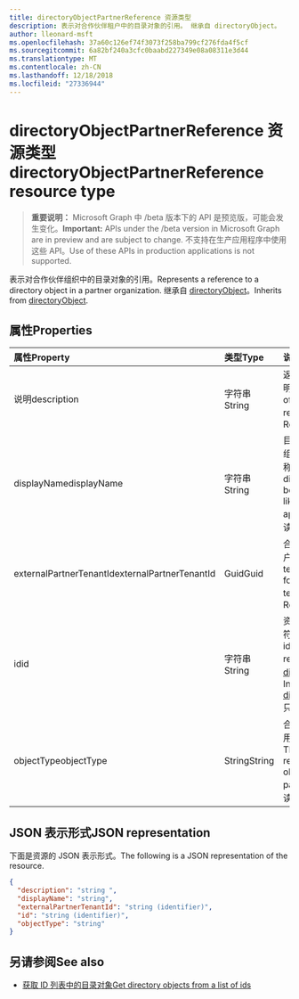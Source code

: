 ```yaml
---
title: directoryObjectPartnerReference 资源类型
description: 表示对合作伙伴租户中的目录对象的引用。 继承自 directoryObject。
author: lleonard-msft
ms.openlocfilehash: 37a60c126ef74f3073f258ba799cf276fda4f5cf
ms.sourcegitcommit: 6a82bf240a3cfc0baabd227349e08a08311e3d44
ms.translationtype: MT
ms.contentlocale: zh-CN
ms.lasthandoff: 12/18/2018
ms.locfileid: "27336944"
---
```

# <a name="directoryobjectpartnerreference-resource-type"></a><span data-ttu-id="71643-104">directoryObjectPartnerReference 资源类型</span><span class="sxs-lookup"><span data-stu-id="71643-104">directoryObjectPartnerReference resource type</span></span>

> <span data-ttu-id="71643-105">**重要说明：** Microsoft Graph 中 /beta 版本下的 API 是预览版，可能会发生变化。</span><span class="sxs-lookup"><span data-stu-id="71643-105">**Important:** APIs under the /beta version in Microsoft Graph are in preview and are subject to change.</span></span> <span data-ttu-id="71643-106">不支持在生产应用程序中使用这些 API。</span><span class="sxs-lookup"><span data-stu-id="71643-106">Use of these APIs in production applications is not supported.</span></span>

<span data-ttu-id="71643-107">表示对合作伙伴组织中的目录对象的引用。</span><span class="sxs-lookup"><span data-stu-id="71643-107">Represents a reference to a directory object in a partner organization.</span></span> <span data-ttu-id="71643-108">继承自 [directoryObject](directoryobject.md?view=graph-rest-beta)。</span><span class="sxs-lookup"><span data-stu-id="71643-108">Inherits from [directoryObject](directoryobject.md?view=graph-rest-beta).</span></span>

## <a name="properties"></a><span data-ttu-id="71643-109">属性</span><span class="sxs-lookup"><span data-stu-id="71643-109">Properties</span></span>

| <span data-ttu-id="71643-110">属性</span><span class="sxs-lookup"><span data-stu-id="71643-110">Property</span></span> | <span data-ttu-id="71643-111">类型</span><span class="sxs-lookup"><span data-stu-id="71643-111">Type</span></span> | <span data-ttu-id="71643-112">说明</span><span class="sxs-lookup"><span data-stu-id="71643-112">Description</span></span> |
|:---------------|:--------|:----------|
|<span data-ttu-id="71643-113">说明</span><span class="sxs-lookup"><span data-stu-id="71643-113">description</span></span>|<span data-ttu-id="71643-114">字符串</span><span class="sxs-lookup"><span data-stu-id="71643-114">String</span></span>| <span data-ttu-id="71643-115">返回的对象的说明。</span><span class="sxs-lookup"><span data-stu-id="71643-115">Description of the object returned.</span></span> <span data-ttu-id="71643-116">只读。</span><span class="sxs-lookup"><span data-stu-id="71643-116">Read-only.</span></span> |
|<span data-ttu-id="71643-117">displayName</span><span class="sxs-lookup"><span data-stu-id="71643-117">displayName</span></span>|<span data-ttu-id="71643-118">字符串</span><span class="sxs-lookup"><span data-stu-id="71643-118">String</span></span>| <span data-ttu-id="71643-119">目录对象返回，如组或应用程序的名称。</span><span class="sxs-lookup"><span data-stu-id="71643-119">Name of directory object being returned, like group or application.</span></span> <span data-ttu-id="71643-120">只读。</span><span class="sxs-lookup"><span data-stu-id="71643-120">Read-only.</span></span> |
|<span data-ttu-id="71643-121">externalPartnerTenantId</span><span class="sxs-lookup"><span data-stu-id="71643-121">externalPartnerTenantId</span></span>|<span data-ttu-id="71643-122">Guid</span><span class="sxs-lookup"><span data-stu-id="71643-122">Guid</span></span>| <span data-ttu-id="71643-123">合作伙伴租户的租户标识符。</span><span class="sxs-lookup"><span data-stu-id="71643-123">The tenant identifier for the partner tenant.</span></span> <span data-ttu-id="71643-124">只读。</span><span class="sxs-lookup"><span data-stu-id="71643-124">Read-only.</span></span> |
|<span data-ttu-id="71643-125">id</span><span class="sxs-lookup"><span data-stu-id="71643-125">id</span></span>|<span data-ttu-id="71643-126">字符串</span><span class="sxs-lookup"><span data-stu-id="71643-126">String</span></span>| <span data-ttu-id="71643-127">资源的唯一标识符。</span><span class="sxs-lookup"><span data-stu-id="71643-127">The unique identifier for the resource.</span></span> <span data-ttu-id="71643-128">继承自 [directoryObject](directoryobject.md?view=graph-rest-beta)。</span><span class="sxs-lookup"><span data-stu-id="71643-128">Inherited from [directoryObject](directoryobject.md?view=graph-rest-beta).</span></span> <span data-ttu-id="71643-129">只读。</span><span class="sxs-lookup"><span data-stu-id="71643-129">Read-only.</span></span> |
|<span data-ttu-id="71643-130">objectType</span><span class="sxs-lookup"><span data-stu-id="71643-130">objectType</span></span>|<span data-ttu-id="71643-131">String</span><span class="sxs-lookup"><span data-stu-id="71643-131">String</span></span>| <span data-ttu-id="71643-132">合作伙伴租户中引用的对象的类型。</span><span class="sxs-lookup"><span data-stu-id="71643-132">The type of the referenced object in the partner tenant.</span></span> <span data-ttu-id="71643-133">只读。</span><span class="sxs-lookup"><span data-stu-id="71643-133">Read-only.</span></span> |

## <a name="json-representation"></a><span data-ttu-id="71643-134">JSON 表示形式</span><span class="sxs-lookup"><span data-stu-id="71643-134">JSON representation</span></span>

<span data-ttu-id="71643-135">下面是资源的 JSON 表示形式。</span><span class="sxs-lookup"><span data-stu-id="71643-135">The following is a JSON representation of the resource.</span></span>

<!-- {
  "blockType": "resource",
  "keyProperty": "id",
  "@odata.type": "microsoft.graph.directoryObjectPartnerReference"
}-->

```json
{
  "description": "string ",
  "displayName": "string",
  "externalPartnerTenantId": "string (identifier)",
  "id": "string (identifier)",
  "objectType": "string"
}
```

## <a name="see-also"></a><span data-ttu-id="71643-136">另请参阅</span><span class="sxs-lookup"><span data-stu-id="71643-136">See also</span></span>

- [<span data-ttu-id="71643-137">获取 ID 列表中的目录对象</span><span class="sxs-lookup"><span data-stu-id="71643-137">Get directory objects from a list of ids</span></span>](/graph/api/directoryobject-getbyids?view=graph-rest-beta)

<!-- uuid: fbec8cd7-cfe4-431d-87fc-d102cd2841a4
2018-12-06 02:01:30 UTC -->
<!-- {
  "type": "#page.annotation",
  "description": "directoryObjectPartnerReference resource",
  "keywords": "",
  "section": "documentation",
  "tocPath": ""
}-->
